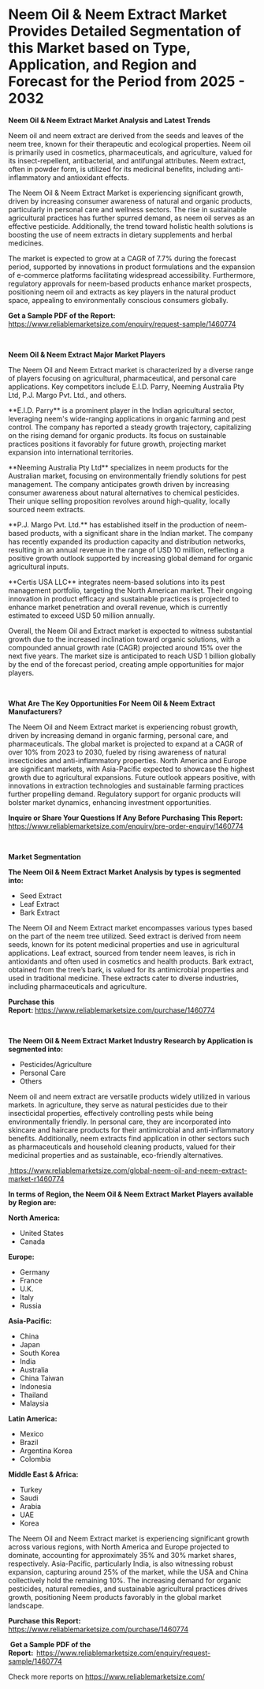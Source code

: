 <p><h1>Neem Oil & Neem Extract Market Provides Detailed Segmentation of this Market based on Type, Application, and Region and Forecast for the Period from 2025 - 2032</h1></p><p><strong>Neem Oil & Neem Extract Market Analysis and Latest Trends</strong></p>
<p><p>Neem oil and neem extract are derived from the seeds and leaves of the neem tree, known for their therapeutic and ecological properties. Neem oil is primarily used in cosmetics, pharmaceuticals, and agriculture, valued for its insect-repellent, antibacterial, and antifungal attributes. Neem extract, often in powder form, is utilized for its medicinal benefits, including anti-inflammatory and antioxidant effects.</p><p>The Neem Oil & Neem Extract Market is experiencing significant growth, driven by increasing consumer awareness of natural and organic products, particularly in personal care and wellness sectors. The rise in sustainable agricultural practices has further spurred demand, as neem oil serves as an effective pesticide. Additionally, the trend toward holistic health solutions is boosting the use of neem extracts in dietary supplements and herbal medicines.</p><p>The market is expected to grow at a CAGR of 7.7% during the forecast period, supported by innovations in product formulations and the expansion of e-commerce platforms facilitating widespread accessibility. Furthermore, regulatory approvals for neem-based products enhance market prospects, positioning neem oil and extracts as key players in the natural product space, appealing to environmentally conscious consumers globally.</p></p>
<p><strong>Get a Sample PDF of the Report:&nbsp;</strong> <a href="https://www.reliablemarketsize.com/enquiry/request-sample/1460774?utm_campaign=1845&utm_medium=2&utm_source=Github&utm_content=ia&utm_term=15022025&utm_id=neem-oil-neem-extract">https://www.reliablemarketsize.com/enquiry/request-sample/1460774</a></p>
<p>&nbsp;</p>
<p><strong>Neem Oil & Neem Extract Major Market Players</strong></p>
<p><p>The Neem Oil and Neem Extract market is characterized by a diverse range of players focusing on agricultural, pharmaceutical, and personal care applications. Key competitors include E.I.D. Parry, Neeming Australia Pty Ltd, P.J. Margo Pvt. Ltd., and others.</p><p>**E.I.D. Parry** is a prominent player in the Indian agricultural sector, leveraging neem's wide-ranging applications in organic farming and pest control. The company has reported a steady growth trajectory, capitalizing on the rising demand for organic products. Its focus on sustainable practices positions it favorably for future growth, projecting market expansion into international territories.</p><p>**Neeming Australia Pty Ltd** specializes in neem products for the Australian market, focusing on environmentally friendly solutions for pest management. The company anticipates growth driven by increasing consumer awareness about natural alternatives to chemical pesticides. Their unique selling proposition revolves around high-quality, locally sourced neem extracts.</p><p>**P.J. Margo Pvt. Ltd.** has established itself in the production of neem-based products, with a significant share in the Indian market. The company has recently expanded its production capacity and distribution networks, resulting in an annual revenue in the range of USD 10 million, reflecting a positive growth outlook supported by increasing global demand for organic agricultural inputs.</p><p>**Certis USA LLC** integrates neem-based solutions into its pest management portfolio, targeting the North American market. Their ongoing innovation in product efficacy and sustainable practices is projected to enhance market penetration and overall revenue, which is currently estimated to exceed USD 50 million annually.</p><p>Overall, the Neem Oil and Extract market is expected to witness substantial growth due to the increased inclination toward organic solutions, with a compounded annual growth rate (CAGR) projected around 15% over the next five years. The market size is anticipated to reach USD 1 billion globally by the end of the forecast period, creating ample opportunities for major players.</p></p>
<p>&nbsp;</p>
<p><strong>What Are The Key Opportunities For Neem Oil & Neem Extract Manufacturers?</strong></p>
<p><p>The Neem Oil and Neem Extract market is experiencing robust growth, driven by increasing demand in organic farming, personal care, and pharmaceuticals. The global market is projected to expand at a CAGR of over 10% from 2023 to 2030, fueled by rising awareness of natural insecticides and anti-inflammatory properties. North America and Europe are significant markets, with Asia-Pacific expected to showcase the highest growth due to agricultural expansions. Future outlook appears positive, with innovations in extraction technologies and sustainable farming practices further propelling demand. Regulatory support for organic products will bolster market dynamics, enhancing investment opportunities.</p></p>
<p><strong>Inquire or Share Your Questions If Any Before Purchasing This Report:</strong> <a href="https://www.reliablemarketsize.com/enquiry/pre-order-enquiry/1460774?utm_campaign=1845&utm_medium=2&utm_source=Github&utm_content=ia&utm_term=15022025&utm_id=neem-oil-neem-extract">https://www.reliablemarketsize.com/enquiry/pre-order-enquiry/1460774</a></p>
<p>&nbsp;</p>
<p><strong>Market Segmentation</strong></p>
<p><strong>The Neem Oil & Neem Extract Market Analysis by types is segmented into:</strong></p>
<p><ul><li>Seed Extract</li><li>Leaf Extract</li><li>Bark Extract</li></ul></p>
<p><p>The Neem Oil and Neem Extract market encompasses various types based on the part of the neem tree utilized. Seed extract is derived from neem seeds, known for its potent medicinal properties and use in agricultural applications. Leaf extract, sourced from tender neem leaves, is rich in antioxidants and often used in cosmetics and health products. Bark extract, obtained from the tree’s bark, is valued for its antimicrobial properties and used in traditional medicine. These extracts cater to diverse industries, including pharmaceuticals and agriculture.</p></p>
<p><strong>Purchase this Report:&nbsp;</strong><a href="https://www.reliablemarketsize.com/purchase/1460774?utm_campaign=1845&utm_medium=2&utm_source=Github&utm_content=ia&utm_term=15022025&utm_id=neem-oil-neem-extract">https://www.reliablemarketsize.com/purchase/1460774</a></p>
<p>&nbsp;</p>
<p><strong>The Neem Oil & Neem Extract Market Industry Research by Application is segmented into:</strong></p>
<p><ul><li>Pesticides/Agriculture</li><li>Personal Care</li><li>Others</li></ul></p>
<p><p>Neem oil and neem extract are versatile products widely utilized in various markets. In agriculture, they serve as natural pesticides due to their insecticidal properties, effectively controlling pests while being environmentally friendly. In personal care, they are incorporated into skincare and haircare products for their antimicrobial and anti-inflammatory benefits. Additionally, neem extracts find application in other sectors such as pharmaceuticals and household cleaning products, valued for their medicinal properties and as sustainable, eco-friendly alternatives.</p></p>
<p><a href="https://www.reliablemarketsize.com/global-neem-oil-and-neem-extract-market-r1460774?utm_campaign=1845&utm_medium=2&utm_source=Github&utm_content=ia&utm_term=15022025&utm_id=neem-oil-neem-extract">&nbsp;https://www.reliablemarketsize.com/global-neem-oil-and-neem-extract-market-r1460774</a></p>
<p><strong>In terms of Region, the Neem Oil & Neem Extract Market Players available by Region are:</strong></p>
<p>
    <p> <strong> North America: </strong>
        <ul>
            <li>United States</li>
            <li>Canada</li>
        </ul>
        </p> 
    <p> <strong> Europe: </strong>
        <ul>
            <li>Germany</li>
            <li>France</li>
            <li>U.K.</li>
            <li>Italy</li>
            <li>Russia</li>
        </ul>
        </p> 
    <p> <strong> Asia-Pacific: </strong>
        <ul>
            <li>China</li>
            <li>Japan</li>
            <li>South Korea</li>
            <li>India</li>
            <li>Australia</li>
            <li>China Taiwan</li>
            <li>Indonesia</li>
            <li>Thailand</li>
            <li>Malaysia</li>
        </ul>
        </p> 
    <p> <strong> Latin America: </strong>
        <ul>
            <li>Mexico</li>
            <li>Brazil</li>
            <li>Argentina Korea</li>
            <li>Colombia</li>
        </ul>
        </p> 
    <p> <strong> Middle East & Africa: </strong>
        <ul>
            <li>Turkey</li>
            <li>Saudi</li>
            <li>Arabia</li>
            <li>UAE</li>
            <li>Korea</li>
        </ul>
    </p>
    </p>
<p><p>The Neem Oil and Neem Extract market is experiencing significant growth across various regions, with North America and Europe projected to dominate, accounting for approximately 35% and 30% market shares, respectively. Asia-Pacific, particularly India, is also witnessing robust expansion, capturing around 25% of the market, while the USA and China collectively hold the remaining 10%. The increasing demand for organic pesticides, natural remedies, and sustainable agricultural practices drives growth, positioning Neem products favorably in the global market landscape.</p></p>
<p><strong>Purchase this Report: </strong><a href="https://www.reliablemarketsize.com/purchase/1460774?utm_campaign=1845&utm_medium=2&utm_source=Github&utm_content=ia&utm_term=15022025&utm_id=neem-oil-neem-extract">https://www.reliablemarketsize.com/purchase/1460774</a></p>
<p>&nbsp;<strong>Get a Sample PDF of the Report:&nbsp;&nbsp;</strong><a href="https://www.reliablemarketsize.com/enquiry/request-sample/1460774?utm_campaign=1845&utm_medium=2&utm_source=Github&utm_content=ia&utm_term=15022025&utm_id=neem-oil-neem-extract">https://www.reliablemarketsize.com/enquiry/request-sample/1460774</a></p>
<p><strong></strong></p>
<p>Check more reports on <a href="https://www.reliablemarketsize.com/?utm_campaign=1845&utm_medium=2&utm_source=Github&utm_content=ia&utm_term=15022025&utm_id=neem-oil-neem-extract">https://www.reliablemarketsize.com/</a></p>